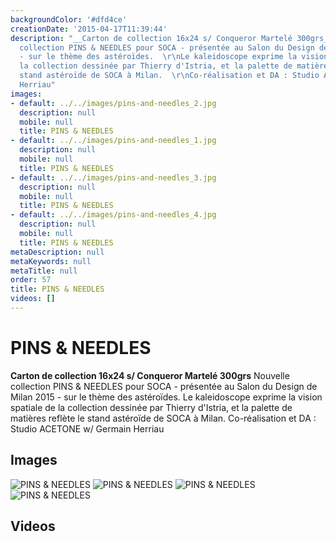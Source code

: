 ```yaml
---
backgroundColor: '#dfd4ce'
creationDate: '2015-04-17T11:39:44'
description: "__Carton de collection 16x24 s/ Conqueror Martelé 300grs__  \r\nNouvelle
  collection PINS & NEEDLES pour SOCA - présentée au Salon du Design de Milan 2015
  - sur le thème des astéroïdes.  \r\nLe kaleidoscope exprime la vision spatiale de
  la collection dessinée par Thierry d'Istria, et la palette de matières reflète le
  stand astéroïde de SOCA à Milan.  \r\nCo-réalisation et DA : Studio ACETONE w/ Germain
  Herriau"
images:
- default: ../../images/pins-and-needles_2.jpg
  description: null
  mobile: null
  title: PINS & NEEDLES
- default: ../../images/pins-and-needles_1.jpg
  description: null
  mobile: null
  title: PINS & NEEDLES
- default: ../../images/pins-and-needles_3.jpg
  description: null
  mobile: null
  title: PINS & NEEDLES
- default: ../../images/pins-and-needles_4.jpg
  description: null
  mobile: null
  title: PINS & NEEDLES
metaDescription: null
metaKeywords: null
metaTitle: null
order: 57
title: PINS & NEEDLES
videos: []
---
```


# PINS & NEEDLES

__Carton de collection 16x24 s/ Conqueror Martelé 300grs__
Nouvelle collection PINS & NEEDLES pour SOCA - présentée au Salon du Design de Milan 2015 - sur le thème des astéroïdes.
Le kaleidoscope exprime la vision spatiale de la collection dessinée par Thierry d'Istria, et la palette de matières reflète le stand astéroïde de SOCA à Milan.
Co-réalisation et DA : Studio ACETONE w/ Germain Herriau

## Images

![PINS & NEEDLES](../../images/pins-and-needles_2.jpg)
![PINS & NEEDLES](../../images/pins-and-needles_1.jpg)
![PINS & NEEDLES](../../images/pins-and-needles_3.jpg)
![PINS & NEEDLES](../../images/pins-and-needles_4.jpg)

## Videos
